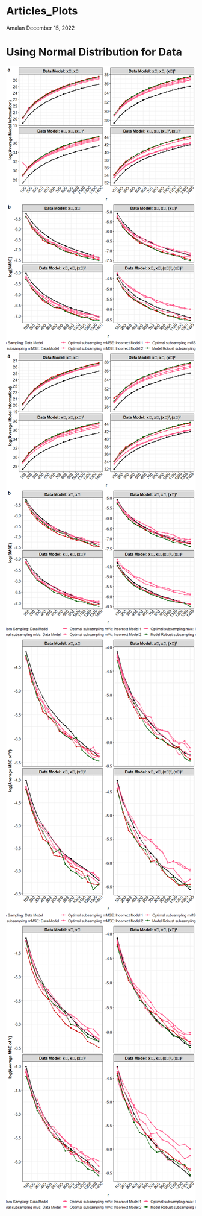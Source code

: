 Articles_Plots
================
Amalan
December 15, 2022

# Using Normal Distribution for Data

![](Articles_files/figure-gfm/combine%20data%20and%20plot-1.png)<!-- -->![](Articles_files/figure-gfm/combine%20data%20and%20plot-2.png)<!-- -->![](Articles_files/figure-gfm/combine%20data%20and%20plot-3.png)<!-- -->![](Articles_files/figure-gfm/combine%20data%20and%20plot-4.png)<!-- -->
